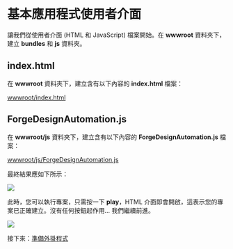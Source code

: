 # 基本應用程式使用者介面

讓我們從使用者介面 (HTML 和 JavaScript) 檔案開始。在 **wwwroot** 資料夾下，建立 **bundles** 和 **js** 資料夾。

## index.html

在 **wwwroot** 資料夾下，建立含有以下內容的 **index.html** 檔案：

[wwwroot/index.html](_snippets/modifymodels/netcore/wwwroot/index.html ':include :type=code html')

## ForgeDesignAutomation.js

在 **wwwroot/js** 資料夾下，建立含有以下內容的 **ForgeDesignAutomation.js** 檔案：

[wwwroot/js/ForgeDesignAutomation.js](_snippets/modifymodels/netcore/wwwroot/js/ForgeDesignAutomation.js ':include :type=code javascript')

最終結果應如下所示：

![](_media/designautomation/netcore/basefiles.png)

此時，您可以執行專案，只需按一下 **play**，HTML 介面即會開啟，這表示您的專案已正確建立。沒有任何按鈕起作用... 我們繼續前進。

![](_media/net/start_debug.png) 

接下來：[準備外掛程式](/zh-TW/designautomation/appbundle/)